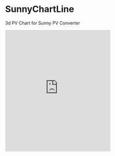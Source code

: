 # SunnyChartLine
3d PV Chart for Sunny PV Converter



<iframe id='embed3DViewer'  src='http://www.123dapp.com/fullpreview/embedViewer?assetId=5160758&size=small' scrolling='no' style='border:none; width: 338px; height: 390px'>
</iframe>
